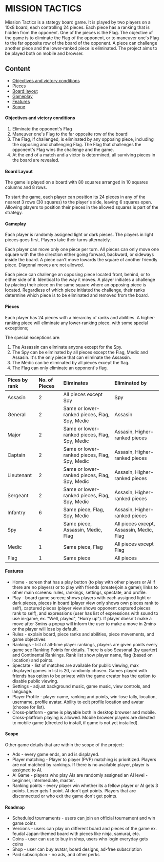 

# MISSION TACTICS

Mission Tactics is a stategy board game. It is played by two players on a 10x8 board, each controlling 24 pieces. Each piece has a ranking that is hidden from the opponent. One of the pieces is the Flag. The objective of the game is to eliminate the Flag of the opponent, or to maneuver one's Flag to the far opposite row of the board of the opponent. A piece can challenge another piece and the lower-ranked piece is eliminated. The project aims to be played both on mobile and browser.

## Content

- [Objectives and victory conditions](#Objectives-and-victory-conditions)
- [Pieces](#Pieces)
- [Board layout](#Board-layout)
- [Gameplay](#Gameplay) 
- [Features](#Features)
- [Scope](#Scope)

#### Objectives and victory conditions
1. Eliminate the opponent's Flag
2. Maneuver one's Flag to the far opposite row of the board 
3. The Flag, if challenged, is eliminated by any opposing piece, including the opposing and challenging Flag. The Flag that challenges the opponent's Flag wins the challenge and the game.
4. At the end of a match and a victor is determined, all surviving pieces in the board are revealed.

#### Board Layout
The game is played on a board with 80 squares arranged in 10 squares columns and 8 rows.

To start the game, each player can position its 24 pieces in any of the nearest 3 rows (30 squares) to the player's side, leaving 6 squares open. Allowing players to position their pieces in the allowed squares is part of the strategy.

#### Gameplay
Each player is randomly assigned light or dark pieces. The players in light pieces goes first. Players take their turns alternately. 

Each player can move only one piece per turn. All pieces can only move one square with the the direction either going forward, backward, or sideways inside the board. A piece can't move towards the square of another friendly piece. Diagonal moves are not allowed.

Each piece can challenge an opposing piece located front, behind, or to either side of it. Identical to the way it moves. A player initiates a challenge by placing their piece on the same square where an opposing piece is located. Regardless of which piece initiated the challenge, their ranks determine which piece is to be eliminated and removed from the board.

#### Pieces
Each player has 24 pieces with a hierarchy of ranks and abilities. A higher-ranking piece will eliminate any lower-ranking piece. with some special exceptions; 

The special exceptions are:
1. The Assassin can eliminate anyone except for the Spy.
2. The Spy can be eliminated by all pieces except the Flag, Medic and Assasin. It's the only piece that can eliminate the Assassin.
3. The Medic can be eliminated by all pieces except the flag.
4. The Flag can only eliminate an opponent's flag.

| Pices by rank | No. of Pieces | Eliminates                                    | Eliminated by                            | 
| :------------ | :------------ | :-------------------------------------------- | :--------------------------------------- |
| Assasin       | 2             | All pieces except Spy                         | Spy                                      |
| General       | 2             | Same or lower-ranked pieces, Flag, Spy, Medic | Assasin                                  |
| Major         | 2             | Same or lower-ranked pieces, Flag, Spy, Medic | Assasin, Higher-ranked pieces            |
| Captain       | 2             | Same or lower-ranked pieces, Flag, Spy, Medic | Assasin, Higher-ranked pieces            |
| Lieutenant    | 2             | Same or lower-ranked pieces, Flag, Spy, Medic | Assasin, Higher-ranked pieces            |
| Sergeant      | 2             | Same or lower-ranked pieces, Flag, Spy, Medic | Assasin, Higher-ranked pieces            |
| Infantry      | 6             | Same piece, Flag, Spy, Medic                  | Assasin, Higher-ranked pieces            |
| Spy           | 4             | Same piece, Assassin, Medic, Flag             | All pieces except, Assassin, Medic, Flag |
| Medic         | 1             | Same piece, Flag                              | All pieces except Flag                   |
| Flag          | 1             | Same piece                                    | All pieces                               |

#### Features
- Home - screen that has a play button (to play with other players or AI if there are no players) or to play with friends (create/join a game); links to other main screens: rules, rankings, settings, spectate, and profile. 
- Play - board game screen; shows players with each assigned light or dark pieces, pieces in board (player view only shows own pieces rank to self), captured pieces (player view shows opponent captured pieces rank to self), and expressions (user has list of expressions with sound to use in-game, ex. "Well, played", "Hurry up"). If player doesn't make a move after 3mins a popup will inform the user to make a move in 2mins or the player will lose by default.
- Rules - explain board, piece ranks and abilities, piece movements, and game objectives 
- Rankings - list of all-time player rankings, players are given points every game see Ranking Points for details. There is also Seasonal (by quarter) and Continental Rankings. Rank list show player name, flag (based on location) and points.
- Spectate - list of matches are available for public viewing, max displayed games in list is 20, randomly chosen. Games played with friends has option to be private with the game creator has the option to disable public viewing.
- Settings - adjust background music, game music, view controls, and language.
- Player Profile - player name, ranking and points, win-lose tally, location, username, profile avatar. Ability to edit profile location and avatar (choose for list).
- Cross-platform - game is playable both in desktop browser and mobile. Cross-platfrom playing is allowed. Mobile browser players are directed to mobile game (directed to install, if game is not yet installed).

#### Scope 
Other game details that are within the scope of the project:
- Ads -  every game ends, an ad is displayed.
- Player matching - Player to player (PVP) matching is prioritized. Players are not matched by rankings. If there is no available player, player is assigned to AI.
- AI Game - players who play AIs are randomly assigned an AI level - beginner, intermediate, master. 
- Ranking points -  every player win whether its a fellow player or AI gets 3 points. Loser gets 1 point. AI don't get points. Players that are disconnected or who exit the game don't get points.

#### Roadmap
- Scheduled tournaments - users can join an official tournament and win game coins
- Versions - users can play on different board and pieces of the game ex. feudal Japan-themed board with pieces like ninja, samurai, etc.
- Coins - user can use to buy in shop, users who login everyday gets coins
- Shop - user can buy avatar, board designs, ad-free subscription
- Paid subscription - no ads, and other perks
